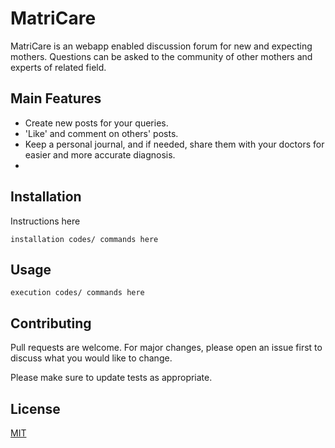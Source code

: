 # MatriCare

MatriCare is an webapp enabled discussion forum for new and expecting mothers. Questions can be asked to the community of other mothers and experts of related field.

## Main Features
<ul>
  <li>Create new posts for your queries.</li>
  <li>'Like' and comment on others' posts.</li>
  <li>Keep a personal journal, and if needed, share them with your doctors for easier and more accurate diagnosis.</li>
  <li></li>
  </ul>

## Installation

Instructions here

```
installation codes/ commands here
```

## Usage

```
execution codes/ commands here
```

## Contributing
Pull requests are welcome. For major changes, please open an issue first to discuss what you would like to change.

Please make sure to update tests as appropriate.

## License
[MIT](https://choosealicense.com/licenses/mit/)

